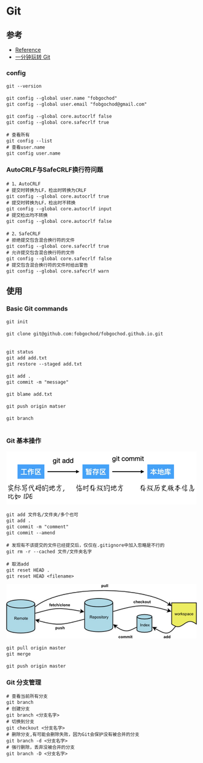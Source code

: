 # Git

## 参考

- [Reference](https://git-scm.com/docs)
- [一分钟玩转 Git](https://mp.weixin.qq.com/s/glnO8ZDITSfjRcBn9Ss2EQ)

### config

```shell
git --version

git config --global user.name "fobgochod"
git config --global user.email "fobgochod@gmail.com"

git config --global core.autocrlf false
git config --global core.safecrlf true

# 查看所有
git config --list
# 查看user.name
git config user.name
```

### AutoCRLF与SafeCRLF换行符问题

```shell
# 1、AutoCRLF
# 提交时转换为LF，检出时转换为CRLF
git config --global core.autocrlf true
# 提交时转换为LF，检出时不转换
git config --global core.autocrlf input
# 提交检出均不转换
git config --global core.autocrlf false

# 2、SafeCRLF
# 拒绝提交包含混合换行符的文件
git config --global core.safecrlf true
# 允许提交包含混合换行符的文件
git config --global core.safecrlf false
# 提交包含混合换行符的文件时给出警告
git config --global core.safecrlf warn
```

## 使用

### Basic Git commands

```shell
git init

git clone git@github.com:fobgochod/fobgochod.github.io.git


git status
git add add.txt
git restore --staged add.txt

git add .
git commit -m "message"

git blame add.txt

git push origin matser

git branch


```

### Git 基本操作

![add&commit](/images/git/git-1.png)

```shell
git add 文件名/文件夹/多个也可
git add .
git commit -m "comment"
git commit --amend

# 发现有不该提交的文件已经提交后，仅仅在.gitignore中加入忽略是不行的
git rm -r --cached 文件/文件夹名字

# 取消add
git reset HEAD .
git reset HEAD <filename>
```

![pull&fetch](/images/git/git-2.png)

```shell
git pull origin master
git merge

git push origin master

```

### Git 分支管理

```shell
# 查看当前所有分支
git branch
# 创建分支
git branch <分支名字>
# 切换到分支
git checkout <分支名字>
# 删除分支,有可能会删除失败，因为Git会保护没有被合并的分支
git branch -d <分支名字>
# 强行删除，丢弃没被合并的分支
git branch -D <分支名字>
```
